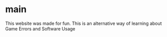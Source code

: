 # main
This website was made for fun. This is an alternative way of learning about Game Errors and Software Usage
